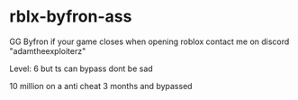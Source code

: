 # rblx-byfron-ass

GG Byfron if your game closes when opening roblox contact me on discord "adamtheexploiterz"

Level: 6 but ts can bypass dont be sad

10 million on a anti cheat 3 months and bypassed
